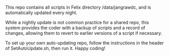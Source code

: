 This repo contains all scripts in Felix directory /data/jangrawdc, and is automatically updated every night.

While a nightly update is not common practice for a shared repo, this system provides the coder with a backup of scripts and a record of changes, allowing them to revert to earlier versions of a script if necessary.

To set up your own auto-updating repo, follow the instructions in the header of SetAutoUpdate.sh, then run it. Happy coding!